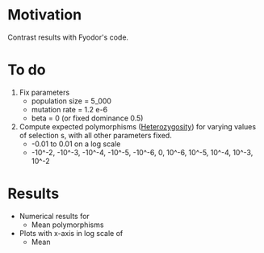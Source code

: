 # Motivation
Contrast results with Fyodor's code.
# To do
1. Fix parameters
   - population size = 5_000
   - mutation rate = 1.2 e-6
   - beta = 0 (or fixed dominance 0.5)
2. Compute expected polymorphisms ([Heterozygosity](file:///C:/Users/rsaonaur/projects/sandpiper/target/doc/sandpiper/struct.Heterozygosity.html)) for varying values of selection s, with all other parameters fixed. 
   - -0.01 to 0.01 on a log scale
   - -10^-2, -10^-3, -10^-4, -10^-5, -10^-6, 0, 10^-6, 10^-5, 10^-4, 10^-3, 10^-2

# Results

- Numerical results for
  - Mean polymorphisms
- Plots with x-axis in log scale of 
  - Mean